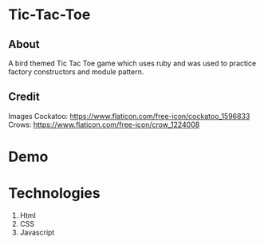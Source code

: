 # Tic-Tac-Toe
## About
A bird themed Tic Tac Toe game which uses ruby and was used to practice factory constructors and module pattern.

## Credit
Images
Cockatoo: https://www.flaticon.com/free-icon/cockatoo_1596833
Crows: https://www.flaticon.com/free-icon/crow_1224008
# Demo

# Technologies
<ol>
  <li>
    Html
  </li>
  <li>
    CSS
  </li>
  <li>
    Javascript
  </li>
</ol>
